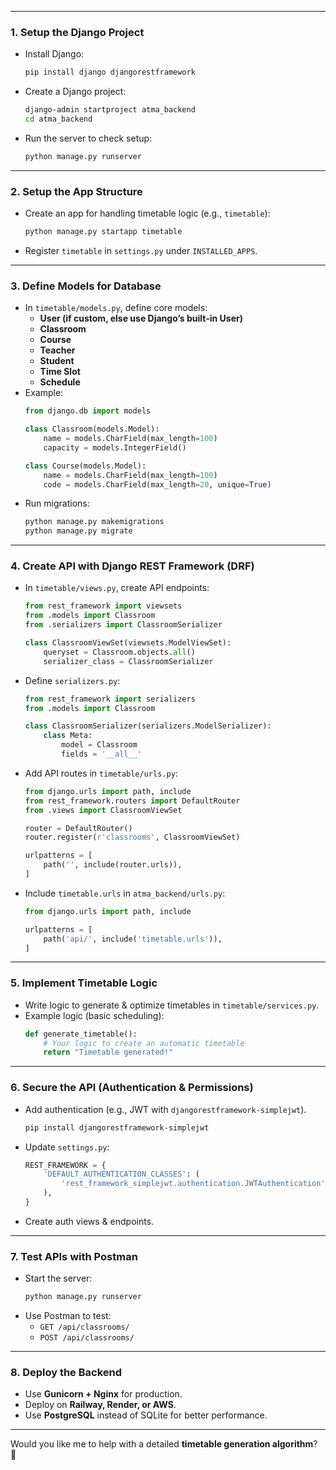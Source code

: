
---

### **1. Setup the Django Project**
- Install Django:  
  ```bash
  pip install django djangorestframework
  ```
- Create a Django project:  
  ```bash
  django-admin startproject atma_backend
  cd atma_backend
  ```
- Run the server to check setup:  
  ```bash
  python manage.py runserver
  ```

---

### **2. Setup the App Structure**
- Create an app for handling timetable logic (e.g., `timetable`):  
  ```bash
  python manage.py startapp timetable
  ```
- Register `timetable` in `settings.py` under `INSTALLED_APPS`.

---

### **3. Define Models for Database**
- In `timetable/models.py`, define core models:
  - **User (if custom, else use Django’s built-in User)**
  - **Classroom**
  - **Course**
  - **Teacher**
  - **Student**
  - **Time Slot**
  - **Schedule**
- Example:
  ```python
  from django.db import models

  class Classroom(models.Model):
      name = models.CharField(max_length=100)
      capacity = models.IntegerField()

  class Course(models.Model):
      name = models.CharField(max_length=100)
      code = models.CharField(max_length=20, unique=True)
  ```
- Run migrations:
  ```bash
  python manage.py makemigrations
  python manage.py migrate
  ```

---

### **4. Create API with Django REST Framework (DRF)**
- In `timetable/views.py`, create API endpoints:
  ```python
  from rest_framework import viewsets
  from .models import Classroom
  from .serializers import ClassroomSerializer

  class ClassroomViewSet(viewsets.ModelViewSet):
      queryset = Classroom.objects.all()
      serializer_class = ClassroomSerializer
  ```
- Define `serializers.py`:
  ```python
  from rest_framework import serializers
  from .models import Classroom

  class ClassroomSerializer(serializers.ModelSerializer):
      class Meta:
          model = Classroom
          fields = '__all__'
  ```
- Add API routes in `timetable/urls.py`:
  ```python
  from django.urls import path, include
  from rest_framework.routers import DefaultRouter
  from .views import ClassroomViewSet

  router = DefaultRouter()
  router.register(r'classrooms', ClassroomViewSet)

  urlpatterns = [
      path('', include(router.urls)),
  ]
  ```
- Include `timetable.urls` in `atma_backend/urls.py`:
  ```python
  from django.urls import path, include

  urlpatterns = [
      path('api/', include('timetable.urls')),
  ]
  ```

---

### **5. Implement Timetable Logic**
- Write logic to generate & optimize timetables in `timetable/services.py`.
- Example logic (basic scheduling):
  ```python
  def generate_timetable():
      # Your logic to create an automatic timetable
      return "Timetable generated!"
  ```

---

### **6. Secure the API (Authentication & Permissions)**
- Add authentication (e.g., JWT with `djangorestframework-simplejwt`).
  ```bash
  pip install djangorestframework-simplejwt
  ```
- Update `settings.py`:
  ```python
  REST_FRAMEWORK = {
      'DEFAULT_AUTHENTICATION_CLASSES': (
          'rest_framework_simplejwt.authentication.JWTAuthentication',
      ),
  }
  ```
- Create auth views & endpoints.

---

### **7. Test APIs with Postman**
- Start the server:
  ```bash
  python manage.py runserver
  ```
- Use Postman to test:
  - `GET /api/classrooms/`
  - `POST /api/classrooms/`

---

### **8. Deploy the Backend**
- Use **Gunicorn + Nginx** for production.
- Deploy on **Railway, Render, or AWS**.
- Use **PostgreSQL** instead of SQLite for better performance.

---

Would you like me to help with a detailed **timetable generation algorithm**? 🤔